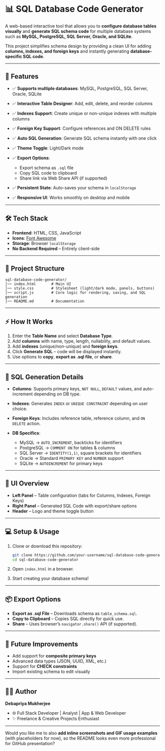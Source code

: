 

# 📊 SQL Database Code Generator

A web-based interactive tool that allows you to **configure database tables visually** and **generate SQL schema code** for multiple database systems such as **MySQL, PostgreSQL, SQL Server, Oracle, and SQLite**.

This project simplifies schema design by providing a clean UI for adding **columns, indexes, and foreign keys** and instantly generating **database-specific SQL code**.

---

## 🚀 Features

* ✅ **Supports multiple databases**: MySQL, PostgreSQL, SQL Server, Oracle, SQLite
* ✅ **Interactive Table Designer**: Add, edit, delete, and reorder columns
* ✅ **Indexes Support**: Create unique or non-unique indexes with multiple columns
* ✅ **Foreign Key Support**: Configure references and ON DELETE rules
* ✅ **Auto SQL Generation**: Generate SQL schema instantly with one click
* ✅ **Theme Toggle**: Light/Dark mode
* ✅ **Export Options**:

  * Export schema as `.sql` file
  * Copy SQL code to clipboard
  * Share link via Web Share API (if supported)
* ✅ **Persistent State**: Auto-saves your schema in `localStorage`
* ✅ **Responsive UI**: Works smoothly on desktop and mobile

---

## 🛠️ Tech Stack

* **Frontend**: HTML, CSS, JavaScript
* **Icons**: [Font Awesome](https://fontawesome.com/)
* **Storage**: Browser `localStorage`
* **No Backend Required** – Entirely client-side

---

## 📂 Project Structure

```
sql-database-code-generator/
│── index.html       # Main UI
│── style.css        # Stylesheet (light/dark mode, panels, buttons)
│── script.js        # Core logic for rendering, saving, and SQL generation
│── README.md        # Documentation
```

---

## ⚡ How It Works

1. Enter the **Table Name** and select **Database Type**.
2. Add **columns** with name, type, length, nullability, and default values.
3. Add **indexes** (unique/non-unique) and **foreign keys**.
4. Click **Generate SQL** – code will be displayed instantly.
5. Use options to **copy**, **export as .sql file**, or **share**.

---

## 📜 SQL Generation Details

* **Columns**: Supports primary keys, `NOT NULL`, `DEFAULT` values, and auto-increment depending on DB type.
* **Indexes**: Generates `INDEX` or `UNIQUE CONSTRAINT` depending on user choice.
* **Foreign Keys**: Includes reference table, reference column, and `ON DELETE` action.
* **DB Specifics**:

  * MySQL → `AUTO_INCREMENT`, backticks for identifiers
  * PostgreSQL → `COMMENT ON` for tables & columns
  * SQL Server → `IDENTITY(1,1)`, square brackets for identifiers
  * Oracle → Standard `PRIMARY KEY` and `NUMBER` support
  * SQLite → `AUTOINCREMENT` for primary keys

---

## 📸 UI Overview

* **Left Panel** – Table configuration (tabs for Columns, Indexes, Foreign Keys)
* **Right Panel** – Generated SQL Code with export/share options
* **Header** – Logo and theme toggle button

---

## 💻 Setup & Usage

1. Clone or download this repository:

   ```bash
   git clone https://github.com/your-username/sql-database-code-generator.git
   cd sql-database-code-generator
   ```

2. Open `index.html` in a browser.

3. Start creating your database schema!

---

## 📦 Export Options

* **Export as .sql File** – Downloads schema as `table_schema.sql`.
* **Copy to Clipboard** – Copies SQL directly for quick use.
* **Share** – Uses browser’s `navigator.share()` API (if supported).

---

## 🔮 Future Improvements

* Add support for **composite primary keys**
* Advanced data types (JSON, UUID, XML, etc.)
* Support for **CHECK constraints**
* Import existing schema to edit visually

---

## 👨‍💻 Author

**Debapriya Mukherjee**

* 🌐 Full Stack Developer | Analyst | App & Web Developer
* ✨ Freelance & Creative Projects Enthusiast

---

Would you like me to also **add inline screenshots and GIF usage examples** (with placeholders for now), so the README looks even more professional for GitHub presentation?
